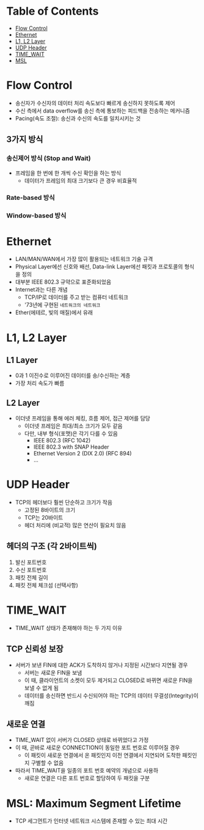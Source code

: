 # Table of Contents
- [Flow Control](#flow-control)
- [Ethernet](#ethernet)
- [L1, L2 Layer](#l1-l2-layer)
- [UDP Header](#udp-header)
- [TIME_WAIT](#time_wait)
- [MSL](#msl-maximum-segment-lifetime)

# Flow Control
- 송신자가 수신자의 데이터 처리 속도보다 빠르게 송신하지 못하도록 제어
- 수신 측에서 data overflow를 송신 측에 통보하는 피드백을 전송하는 메커니즘
- Pacing(속도 조절): 송신과 수신의 속도를 일치시키는 것
## 3가지 방식
### 송신제어 방식 (Stop and Wait)
- 프레임을 한 번에 한 개씩 수신 확인을 하는 방식
    - 데이터가 프레임의 최대 크기보다 큰 경우 비효율적

### Rate-based 방식
### Window-based 방식

# Ethernet
- LAN/MAN/WAN에서 가장 많이 활용되는 네트워크 기술 규격
- Physical Layer에선 신호와 배선, Data-link Layer에선 패킷과 프로토콜의 형식을 정의
- 대부분 IEEE 802.3 규약으로 표준화되었음
- Internet과는 다른 개념
    - TCP/IP로 데이터를 주고 받는 컴퓨터 네트워크
    - '73년에 구현된 `네트워크의 네트워크`
- Ether(에테르, 빛의 매질)에서 유래

# L1, L2 Layer
## L1 Layer
- 0과 1 이진수로 이루어진 데이터를 송/수신하는 계층
- 가장 처리 속도가 빠름
## L2 Layer
- 이더넷 프레임을 통해 에러 체킹, 흐름 제어, 접근 제어를 담당
    - 이더넷 프레임은 최대/최소 크기가 모두 같음
    - 다만, 내부 형식(포맷)은 각기 다를 수 있음
        - IEEE 802.3 (RFC 1042)
        - IEEE 802.3 with SNAP Header
        - Ethernet Version 2 (DIX 2.0) (RFC 894)
        - ...

# UDP Header
- TCP의 헤더보다 훨씬 단순하고 크기가 작음
    - 고정된 8바이트의 크기
    - TCP는 20바이트
    - 헤더 처리에 (비교적) 많은 연산이 필요치 않음
## 헤더의 구조 (각 2바이트씩)
1. 발신 포트번호
1. 수신 포트번호
1. 패킷 전체 길이
1. 패킷 전체 체크섬 (선택사항)

# TIME_WAIT
- TIME_WAIT 상태가 존재해야 하는 두 가지 이유
## TCP 신뢰성 보장
- 서버가 보낸 FIN에 대한 ACK가 도착하지 않거나 지정된 시간보다 지연될 경우
    - 서버는 새로운 FIN을 보냄
    - 이 때, 클라이언트의 소켓이 모두 제거되고 CLOSED로 바뀌면 새로운 FIN을 보낼 수 없게 됨
    - 데이터를 송신하면 반드시 수신되어야 하는 TCP의 데이터 무결성(Integrity)이 깨짐

## 새로운 연결
- TIME_WAIT 없이 서버가 CLOSED 상태로 바뀌었다고 가정
- 이 때, 곧바로 새로운 CONNECTION이 동일한 포트 번호로 이루어질 경우
    - 이 패킷이 새로운 연결에서 온 패킷인지 이전 연결에서 지연되어 도착한 패킷인지 구별할 수 없음
- 따라서 TIME_WAIT을 일종의 포트 번호 예약의 개념으로 사용하
    - 새로운 연결은 다른 포트 번호로 할당하여 두 패킷을 구분

# MSL: Maximum Segment Lifetime
- TCP 세그먼트가 인터넷 네트워크 시스템에 존재할 수 있는 최대 시간
